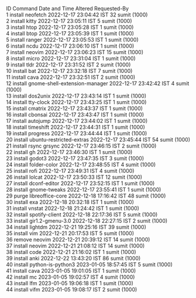   ID    Command                                  Date and Time              Altered    Requested-By  
  1     install neofetch                         2022-12-17 23:04:42 IST         32    sumit (1000)  
  2     install kitty                            2022-12-17 23:05:11 IST          5    sumit (1000)  
  3     install htop                             2022-12-17 23:05:28 IST          1    sumit (1000)  
  4     install btop                             2022-12-17 23:05:39 IST          1    sumit (1000)  
  5     install ranger                           2022-12-17 23:05:53 IST          1    sumit (1000)  
  6     install ncdu                             2022-12-17 23:06:10 IST          1    sumit (1000)  
  7     install neovim                           2022-12-17 23:06:23 IST         15    sumit (1000)  
  8     install micro                            2022-12-17 23:31:04 IST          1    sumit (1000)  
  9     install tldr                             2022-12-17 23:31:52 IST          2    sumit (1000)  
  10    install bat                              2022-12-17 23:32:18 IST          7    sumit (1000)  
  11    install cava                             2022-12-17 23:32:51 IST          2    sumit (1000)  
  12    install gnome-shell-extension-manager    2022-12-17 23:42:42 IST          4    sumit (1000)  
  13    install dos2unix                         2022-12-17 23:43:14 IST          1    sumit (1000)  
  14    install tty-clock                        2022-12-17 23:43:25 IST          1    sumit (1000)  
  15    install cmatrix                          2022-12-17 23:43:37 IST          1    sumit (1000)  
  16    install cbonsai                          2022-12-17 23:43:47 IST          1    sumit (1000)  
  17    install autojump                         2022-12-17 23:44:02 IST          1    sumit (1000)  
  18    install timeshift                        2022-12-17 23:44:31 IST          1    sumit (1000)  
  19    install progress                         2022-12-17 23:44:44 IST          1    sumit (1000)  
  20    install ubuntu-restricted-extras         2022-12-17 23:45:44 IST         54    sumit (1000)  
  21    install rsync grsync                     2022-12-17 23:46:15 IST          2    sumit (1000)  
  22    install gh                               2022-12-17 23:46:30 IST          1    sumit (1000)  
  23    install godot3                           2022-12-17 23:47:35 IST          3    sumit (1000)  
  24    install folder-color                     2022-12-17 23:48:55 IST          4    sumit (1000)  
  25    install rofi                             2022-12-17 23:49:31 IST          4    sumit (1000)  
  26    install lolcat                           2022-12-17 23:50:33 IST         12    sumit (1000)  
  27    install dconf-editor                     2022-12-17 23:52:15 IST          1    sumit (1000)  
  28    install gnome-tweaks                     2022-12-17 23:55:41 IST          1    sumit (1000)  
  29    purge libreoffice-core                   2022-12-18 17:16:42 IST         48    sumit (1000)  
  30    install exa                              2022-12-18 20:32:18 IST          1    sumit (1000)  
  31    install vnstat                           2022-12-18 21:24:42 IST          1    sumit (1000)  
  32    install spotify-client                   2022-12-18 22:17:36 IST          5    sumit (1000)  
  33    install gir1.2-gmenu-3.0                 2022-12-18 22:27:15 IST          2    sumit (1000)  
  34    install lightdm                          2022-12-21 19:25:16 IST         39    sumit (1000)  
  35    install vim                              2022-12-21 20:17:53 IST          5    sumit (1000)  
  36    remove neovim                            2022-12-21 20:39:12 IST         14    sumit (1000)  
  37    install neovim                           2022-12-21 21:08:12 IST         14    sumit (1000)  
  38    install code                             2022-12-21 21:16:02 IST          1    sumit (1000)  
  39    install anki                             2022-12-22 13:43:20 IST         86    sumit (1000)  
  40    install python-is-python3                2023-01-05 18:57:45 IST          5    sumit (1000)  
  41    install cava                             2023-01-05 19:01:05 IST          1    sumit (1000)  
  42    install mc                               2023-01-05 19:02:57 IST          4    sumit (1000)  
  43    install lfm                              2023-01-05 19:06:18 IST          1    sumit (1000)  
  44    install vifm                             2023-01-05 19:08:17 IST          2    sumit (1000)  
